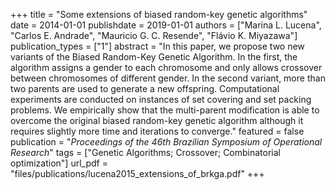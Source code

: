 +++
title = "Some extensions of biased random-key genetic algorithms"
date = 2014-01-01
publishdate = 2019-01-01
authors = ["Marina L. Lucena", "Carlos E. Andrade", "Mauricio G. C. Resende", "Flávio K. Miyazawa"]
publication_types = ["1"]
abstract = "In this paper, we propose two new variants of the Biased Random-Key Genetic Algorithm.  In the first, the algorithm assigns a gender to each chromosome and only allows crossover between chromosomes of different gender. In the second variant, more than two parents are used to generate a new offspring. Computational experiments are conducted on instances of set covering and set packing problems. We empirically show that the multi-parent modification is able to overcome the original biased random-key genetic algorithm although it requires slightly more time and iterations to converge."
featured = false
publication = "*Proceedings of the 46th Brazilian Symposium of Operational Research*"
tags = ["Genetic Algorithms; Crossover; Combinatorial optimization"]
url_pdf = "files/publications/lucena2015_extensions_of_brkga.pdf"
+++

